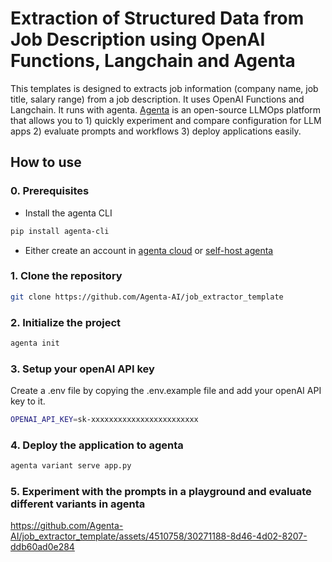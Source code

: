 # Extraction of Structured Data from Job Description using OpenAI Functions, Langchain and Agenta


This templates is designed to extracts job information (company name, job 
title, salary range) from a job description. It uses OpenAI Functions and 
Langchain. It runs with agenta. 
[Agenta](https://github.com/agenta-ai/agenta) is an open-source LLMOps 
platform that allows you to 1) quickly experiment and compare 
configuration for LLM apps 2) evaluate prompts and workflows 3) deploy 
applications easily. 

## How to use
### 0. Prerequisites
-  Install the agenta CLI
```bash
pip install agenta-cli
```
- Either create an account in [agenta cloud](https://cloud.agenta.ai/) or 
[self-host agenta](/self-host/host-locally)

### 1. Clone the repository

```bash
git clone https://github.com/Agenta-AI/job_extractor_template
```

### 2. Initialize the project

```bash
agenta init
```

### 3. Setup your openAI API key
Create a .env file by copying the .env.example file and add your openAI 
API key to it.
```bash
OPENAI_API_KEY=sk-xxxxxxxxxxxxxxxxxxxxxxxx
```

### 4. Deploy the application to agenta

```bash
agenta variant serve app.py
```

### 5. Experiment with the prompts in a playground and evaluate different variants in agenta

https://github.com/Agenta-AI/job_extractor_template/assets/4510758/30271188-8d46-4d02-8207-ddb60ad0e284


